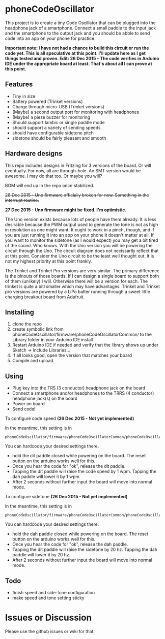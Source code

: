 # phoneCodeOscillator

This project is to create a tiny Code Oscillator that can be plugged into the headphone jack of a smartphone. Connect a small paddle to the input jack and the smartphone to the output jack and you should be abble to send code into an app on your phone for practice.

__Important note: I have not had a chance to build this circuit or run the code yet. This is all speculative at this point. I'll update here as I get things tested and proven. Edit: 26 Dec 2015 - The code verifies in Arduino IDE under the appropriate board at least. That's about all I can prove at this point.__

## Features

* Tiny in size
* Battery powered (Trinket versions)
* Charge through micro-USB (Trinket versions)
* (Maybe) a second output port for monitoring with headphones
* (Maybe) a pieze buzzer for monitoring
* Should support Iambic or single paddle mode
* should support a variety of sending speeds
* should have configurable sidetone pitch
* sidetone should be fairly pleasant and smooth

## Hardware designs

This repo includes designs in Fritzing for 3 versions of the board. Or will eventually. For now, all are through-hole. An SMT version would be awesome. I may do that too. Or maybe you will?

BOM will end up in the repo once stabilized.

~~26 Dec 2015 - Uno firmware officially broken for now. Something in the interrupt routine.~~

__27 Dec 2015 - Uno firmware might be fixed. I'm optimistic.__

The Uno version exists because lots of people have them already. It is less desirable because the PWM output used to generate the tone is not as high in resolution as one might want. It ought to work in a pinch, though, and if you are just running it into an app on your phone it doesn't matter at all. If you want to monitor the sidetone (as I would expect) you may get a bit tired of the sound. Who knows. With the Uno version you will be powering the circuit through the Uno. The circuit diagram does not necissarily reflect that at this point. Consider the Uno circuit to be the least well thought out. It is not my highest priority at this point frankly.

The Trinket and Trinket Pro versions are very similar. The primary difference is the pinouts of those boards. If I can design a single board to support both of them (unlikely) I will. Otherwise there will be a version for each. The trinket is quite a bitl smaller which may have advantages. Trinket and Trinket pro versions are powered by a LiPo batter running through a sweet little charging breakout board from Adafruit.

## Installing

1. clone the repo
2. create symbolic link from phoneCodeOscillator/firmware/phoneCodeOscillatorCommon/ to the Library folder in your Arduino IDE install
3. Restart Arduino IDE if needed and verify that the library shows up under Sketch -> Include Libraries...
4. If all looks good, open the version that matches your board
5. Compile and upload.

## Using

* Plug key into the TRS (3 conductor) headphone jack on the board
* Connect a smartphone and/or headphones to the TRRS (4 conductor) headphone jack(s) on the board
* Power on board
* Send code!

To configure code speed __(26 Dec 2015 - Not yet implemented)__

In the meantime, this setting is in 

    phoneCodeOscillator/firmware/phoneCodeOscillatorCommon/phoneCodeOscillatorCommon.cpp
    
You can hardcode your desired settings there.

* hold the dit paddle closed while powering on the board. The reset button on the arduino works well for this.
* Once you hear the code for "ok", release the dit paddle.
* Tapping the dit paddle will raise the code speed by 1 wpm. Tapping the dah paddle will lower it by 1 wpm.
* After 2 seconds without further input the board will move into normal mode.

To configure sidetone __(26 Dec 2015 - Not yet implemented)__

In the meantime, this setting is in 

    phoneCodeOscillator/firmware/phoneCodeOscillatorCommon/phoneCodeOscillatorCommon.cpp

You can hardcode your desired settings there.

* hold the dah paddle closed while powering on the board. The reset button on the arduino works well for this.
* Once you hear the code for "ok", release the dah paddle.
* Tapping the dit paddle will raise the sidetone by 20 hz. Tapping the dah paddle will lower it by 20 hz.
* After 2 seconds without further input the board will move into normal mode.

## Todo

* finish speed and side-tone configuration
* make speed and tone setting sticky

# Issues or Discussion

Please use the github issues or wiki for that.
